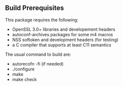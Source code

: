 ## Build Prerequisites

This package requires the following:
- OpenSSL 3.0+ libraries and developement headers
- autoconf-archives packages for some m4 macros
- NSS softoken and development headers (for testing)
- a C compiler that supports at least C11 semantics

The usual command to build are:
- autorecofn -fi (if needed)
- ./configure
- make
- make check
